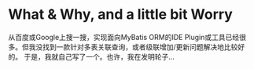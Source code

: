 # What & Why, and a little bit Worry
从百度或Google上搜一搜，实现面向MyBatis ORM的IDE Plugin或工具已经很多。但我没找到一款针对多表关联查询，或者级联增加/更新问题解决地比较好的。
于是，我就自己写了一个。也许，我在发明轮子...

